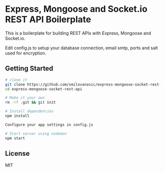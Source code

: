 Express, Mongoose and Socket.io REST API Boilerplate
====================================================

This is a boilerplate for building REST APIs with Express, Mongoose and Socket.io.

Edit config.js to setup your database connection, email smtp, ports and salt used for encryption.

## Getting Started

```sh
# clone it
git clone https://github.com/smilovanovic/express-mongoose-socket-rest-api.git
cd express-mongoose-socket-rest-api

# Make it your own
rm -rf .git && git init

# Install dependencies
npm install

Configure your app settings in config.js

# Start server using nodemon
npm start
```


License
-------

MIT
